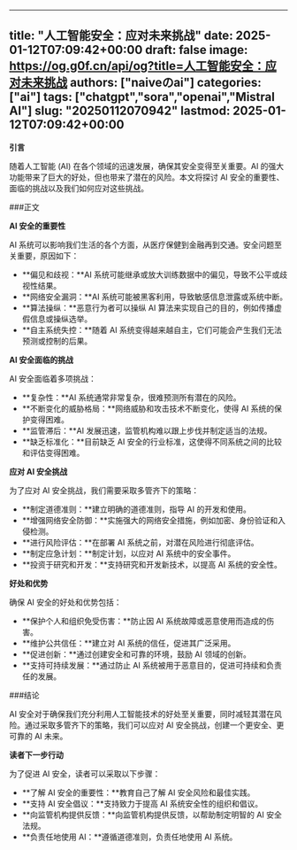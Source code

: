 
---
title: "人工智能安全：应对未来挑战"
date: 2025-01-12T07:09:42+00:00
draft: false
image: https://og.g0f.cn/api/og?title=人工智能安全：应对未来挑战
authors: ["naiveのai"]
categories: ["ai"]
tags: ["chatgpt","sora","openai","Mistral AI"]
slug: "20250112070942"
lastmod: 2025-01-12T07:09:42+00:00
---
**引言**

随着人工智能 (AI) 在各个领域的迅速发展，确保其安全变得至关重要。AI 的强大功能带来了巨大的好处，但也带来了潜在的风险。本文将探讨 AI 安全的重要性、面临的挑战以及我们如何应对这些挑战。

###正文

**AI 安全的重要性**

AI 系统可以影响我们生活的各个方面，从医疗保健到金融再到交通。安全问题至关重要，原因如下：

- **偏见和歧视：**AI 系统可能继承或放大训练数据中的偏见，导致不公平或歧视性结果。
- **网络安全漏洞：**AI 系统可能被黑客利用，导致敏感信息泄露或系统中断。
- **算法操纵：**恶意行为者可以操纵 AI 算法来实现自己的目的，例如传播虚假信息或操纵选举。
- **自主系统失控：**随着 AI 系统变得越来越自主，它们可能会产生我们无法预测或控制的后果。

**AI 安全面临的挑战**

AI 安全面临着多项挑战：

- **复杂性：**AI 系统通常非常复杂，很难预测所有潜在的风险。
- **不断变化的威胁格局：**网络威胁和攻击技术不断变化，使得 AI 系统的保护变得困难。
- **监管滞后：**AI 发展迅速，监管机构难以跟上步伐并制定适当的法规。
- **缺乏标准化：**目前缺乏 AI 安全的行业标准，这使得不同系统之间的比较和评估变得困难。

**应对 AI 安全挑战**

为了应对 AI 安全挑战，我们需要采取多管齐下的策略：

- **制定道德准则：**建立明确的道德准则，指导 AI 的开发和使用。
- **增强网络安全防御：**实施强大的网络安全措施，例如加密、身份验证和入侵检测。
- **进行风险评估：**在部署 AI 系统之前，对潜在风险进行彻底评估。
- **制定应急计划：**制定计划，以应对 AI 系统中的安全事件。
- **投资于研究和开发：**支持研究和开发新技术，以提高 AI 系统的安全性。

**好处和优势**

确保 AI 安全的好处和优势包括：

- **保护个人和组织免受伤害：**防止因 AI 系统故障或恶意使用而造成的伤害。
- **维护公共信任：**建立对 AI 系统的信任，促进其广泛采用。
- **促进创新：**通过创建安全和可靠的环境，鼓励 AI 领域的创新。
- **支持可持续发展：**通过防止 AI 系统被用于恶意目的，促进可持续和负责任的发展。

###结论

AI 安全对于确保我们充分利用人工智能技术的好处至关重要，同时减轻其潜在风险。通过采取多管齐下的策略，我们可以应对 AI 安全挑战，创建一个更安全、更可靠的 AI 未来。

**读者下一步行动**

为了促进 AI 安全，读者可以采取以下步骤：

- **了解 AI 安全的重要性：**教育自己了解 AI 安全风险和最佳实践。
- **支持 AI 安全倡议：**支持致力于提高 AI 系统安全性的组织和倡议。
- **向监管机构提供反馈：**向监管机构提供反馈，以帮助制定明智的 AI 安全法规。
- **负责任地使用 AI：**遵循道德准则，负责任地使用 AI 系统。